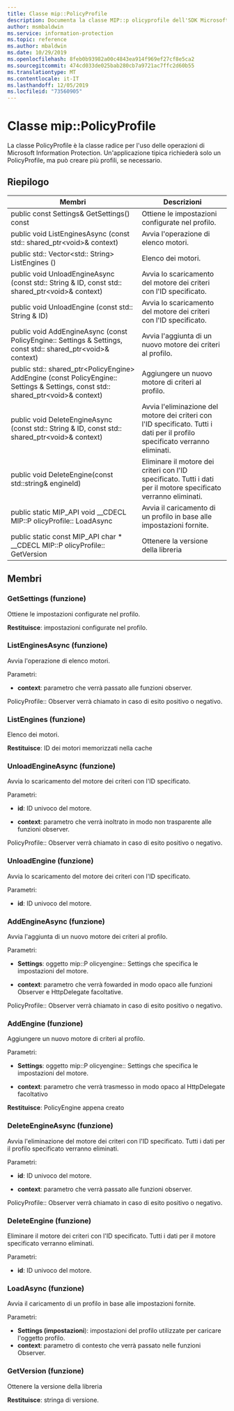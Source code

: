 ```yaml
---
title: Classe mip::PolicyProfile
description: Documenta la classe MIP::p olicyprofile dell'SDK Microsoft Information Protection (MIP).
author: msmbaldwin
ms.service: information-protection
ms.topic: reference
ms.author: mbaldwin
ms.date: 10/29/2019
ms.openlocfilehash: 8feb0b93982a00c4843ea914f969ef27cf8e5ca2
ms.sourcegitcommit: 474cd033de025bab280cb7a9721ac7ffc2d60b55
ms.translationtype: MT
ms.contentlocale: it-IT
ms.lasthandoff: 12/05/2019
ms.locfileid: "73560905"
---
```

# <a name="class-mippolicyprofile"></a>Classe mip::PolicyProfile 
La classe PolicyProfile è la classe radice per l'uso delle operazioni di Microsoft Information Protection. Un'applicazione tipica richiederà solo un PolicyProfile, ma può creare più profili, se necessario.
  
## <a name="summary"></a>Riepilogo
 Membri                        | Descrizioni                                
--------------------------------|---------------------------------------------
public const Settings& GetSettings() const  |  Ottiene le impostazioni configurate nel profilo.
public void ListEnginesAsync (const std:: shared_ptr\<void\>& context)  |  Avvia l'operazione di elenco motori.
public std:: Vector\<std:: String\> ListEngines ()  |  Elenco dei motori.
public void UnloadEngineAsync (const std:: String & ID, const std:: shared_ptr\<void\>& context)  |  Avvia lo scaricamento del motore dei criteri con l'ID specificato.
public void UnloadEngine (const std:: String & ID)  |  Avvia lo scaricamento del motore dei criteri con l'ID specificato.
public void AddEngineAsync (const PolicyEngine:: Settings & Settings, const std:: shared_ptr\<void\>& context)  |  Avvia l'aggiunta di un nuovo motore dei criteri al profilo.
public std:: shared_ptr\<PolicyEngine\> AddEngine (const PolicyEngine:: Settings & Settings, const std:: shared_ptr\<void\>& context)  |  Aggiungere un nuovo motore di criteri al profilo.
public void DeleteEngineAsync (const std:: String & ID, const std:: shared_ptr\<void\>& context)  |  Avvia l'eliminazione del motore dei criteri con l'ID specificato. Tutti i dati per il profilo specificato verranno eliminati.
public void DeleteEngine(const std::string& engineId)  |  Eliminare il motore dei criteri con l'ID specificato. Tutti i dati per il motore specificato verranno eliminati.
public static MIP_API void __CDECL MIP::P olicyProfile:: LoadAsync | Avvia il caricamento di un profilo in base alle impostazioni fornite.
public static const MIP_API char * __CDECL MIP::P olicyProfile:: GetVersion | Ottenere la versione della libreria

## <a name="members"></a>Membri
  
### <a name="getsettings-function"></a>GetSettings (funzione)
Ottiene le impostazioni configurate nel profilo.

  
**Restituisce**: impostazioni configurate nel profilo.
  
### <a name="listenginesasync-function"></a>ListEnginesAsync (funzione)
Avvia l'operazione di elenco motori.

Parametri:  
* **context**: parametro che verrà passato alle funzioni observer. 


PolicyProfile:: Observer verrà chiamato in caso di esito positivo o negativo.
  
### <a name="listengines-function"></a>ListEngines (funzione)
Elenco dei motori.

  
**Restituisce**: ID dei motori memorizzati nella cache
  
### <a name="unloadengineasync-function"></a>UnloadEngineAsync (funzione)
Avvia lo scaricamento del motore dei criteri con l'ID specificato.

Parametri:  
* **id**: ID univoco del motore. 


* **context**: parametro che verrà inoltrato in modo non trasparente alle funzioni observer. 


PolicyProfile:: Observer verrà chiamato in caso di esito positivo o negativo.
  
### <a name="unloadengine-function"></a>UnloadEngine (funzione)
Avvia lo scaricamento del motore dei criteri con l'ID specificato.

Parametri:  
* **id**: ID univoco del motore.


  
### <a name="addengineasync-function"></a>AddEngineAsync (funzione)
Avvia l'aggiunta di un nuovo motore dei criteri al profilo.

Parametri:  
* **Settings**: oggetto mip::P olicyengine:: Settings che specifica le impostazioni del motore. 


* **context**: parametro che verrà fowarded in modo opaco alle funzioni Observer e HttpDelegate facoltative. 


PolicyProfile:: Observer verrà chiamato in caso di esito positivo o negativo.
  
### <a name="addengine-function"></a>AddEngine (funzione)
Aggiungere un nuovo motore di criteri al profilo.

Parametri:  
* **Settings**: oggetto mip::P olicyengine:: Settings che specifica le impostazioni del motore. 


* **context**: parametro che verrà trasmesso in modo opaco al HttpDelegate facoltativo



  
**Restituisce**: PolicyEngine appena creato
  
### <a name="deleteengineasync-function"></a>DeleteEngineAsync (funzione)
Avvia l'eliminazione del motore dei criteri con l'ID specificato. Tutti i dati per il profilo specificato verranno eliminati.

Parametri:  
* **id**: ID univoco del motore. 


* **context**: parametro che verrà passato alle funzioni observer. 


PolicyProfile:: Observer verrà chiamato in caso di esito positivo o negativo.
  
### <a name="deleteengine-function"></a>DeleteEngine (funzione)
Eliminare il motore dei criteri con l'ID specificato. Tutti i dati per il motore specificato verranno eliminati.

Parametri:  
* **id**: ID univoco del motore.

### <a name="loadasync-function"></a>LoadAsync (funzione)
Avvia il caricamento di un profilo in base alle impostazioni fornite.

Parametri:  
* **Settings (impostazioni**): impostazioni del profilo utilizzate per caricare l'oggetto profilo. </para>
* **context**: parametro di contesto che verrà passato nelle funzioni Observer.

### <a name="getversion-function"></a>GetVersion (funzione)
Ottenere la versione della libreria

**Restituisce**: stringa di versione.